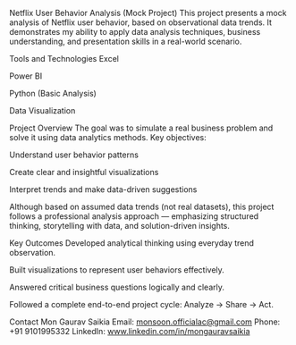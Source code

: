 Netflix User Behavior Analysis (Mock Project)
This project presents a mock analysis of Netflix user behavior, based on observational data trends.
It demonstrates my ability to apply data analysis techniques, business understanding, and presentation skills in a real-world scenario.

Tools and Technologies
Excel

Power BI

Python (Basic Analysis)

Data Visualization

Project Overview
The goal was to simulate a real business problem and solve it using data analytics methods.
Key objectives:

Understand user behavior patterns

Create clear and insightful visualizations

Interpret trends and make data-driven suggestions

Although based on assumed data trends (not real datasets), this project follows a professional analysis approach — emphasizing structured thinking, storytelling with data, and solution-driven insights.

Key Outcomes
Developed analytical thinking using everyday trend observation.

Built visualizations to represent user behaviors effectively.

Answered critical business questions logically and clearly.

Followed a complete end-to-end project cycle: Analyze → Share → Act.

Contact
Mon Gaurav Saikia
Email: monsoon.officialac@gmail.com
Phone: +91 9101995332
LinkedIn: www.linkedin.com/in/mongauravsaikia
